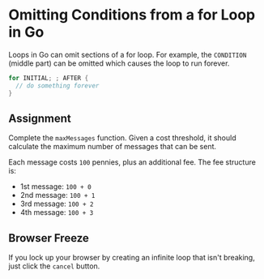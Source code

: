 # Omitting Conditions from a for Loop in Go

Loops in Go can omit sections of a for loop. For example, the `CONDITION` (middle part) can be omitted which causes the loop to run forever.

```go
for INITIAL; ; AFTER {
  // do something forever
}
```

## Assignment

Complete the `maxMessages` function. Given a cost threshold, it should calculate the maximum number of messages that can be sent.

Each message costs `100` pennies, plus an additional fee. The fee structure is:

- 1st message: `100 + 0`
- 2nd message: `100 + 1`
- 3rd message: `100 + 2`
- 4th message: `100 + 3`

## Browser Freeze

If you lock up your browser by creating an infinite loop that isn't breaking, just click the `cancel` button.

